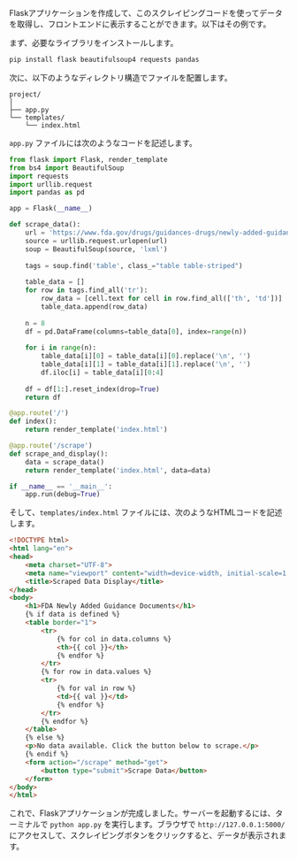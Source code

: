 Flaskアプリケーションを作成して、このスクレイピングコードを使ってデータを取得し、フロントエンドに表示することができます。以下はその例です。

まず、必要なライブラリをインストールします。

```bash
pip install flask beautifulsoup4 requests pandas
```

次に、以下のようなディレクトリ構造でファイルを配置します。

```
project/
│
├── app.py
└── templates/
    └── index.html
```

`app.py` ファイルには次のようなコードを記述します。

```python
from flask import Flask, render_template
from bs4 import BeautifulSoup
import requests
import urllib.request
import pandas as pd

app = Flask(__name__)

def scrape_data():
    url = 'https://www.fda.gov/drugs/guidances-drugs/newly-added-guidance-documents'
    source = urllib.request.urlopen(url)
    soup = BeautifulSoup(source, 'lxml')
    
    tags = soup.find('table', class_="table table-striped")
    
    table_data = []
    for row in tags.find_all('tr'):
        row_data = [cell.text for cell in row.find_all(['th', 'td'])]
        table_data.append(row_data)
    
    n = 8
    df = pd.DataFrame(columns=table_data[0], index=range(n))
    
    for i in range(n):
        table_data[i][0] = table_data[i][0].replace('\n', '')
        table_data[i][1] = table_data[i][1].replace('\n', '')
        df.iloc[i] = table_data[i][0:4]
    
    df = df[1:].reset_index(drop=True)
    return df

@app.route('/')
def index():
    return render_template('index.html')

@app.route('/scrape')
def scrape_and_display():
    data = scrape_data()
    return render_template('index.html', data=data)

if __name__ == '__main__':
    app.run(debug=True)
```

そして、`templates/index.html` ファイルには、次のようなHTMLコードを記述します。

```html
<!DOCTYPE html>
<html lang="en">
<head>
    <meta charset="UTF-8">
    <meta name="viewport" content="width=device-width, initial-scale=1.0">
    <title>Scraped Data Display</title>
</head>
<body>
    <h1>FDA Newly Added Guidance Documents</h1>
    {% if data is defined %}
    <table border="1">
        <tr>
            {% for col in data.columns %}
            <th>{{ col }}</th>
            {% endfor %}
        </tr>
        {% for row in data.values %}
        <tr>
            {% for val in row %}
            <td>{{ val }}</td>
            {% endfor %}
        </tr>
        {% endfor %}
    </table>
    {% else %}
    <p>No data available. Click the button below to scrape.</p>
    {% endif %}
    <form action="/scrape" method="get">
        <button type="submit">Scrape Data</button>
    </form>
</body>
</html>
```

これで、Flaskアプリケーションが完成しました。サーバーを起動するには、ターミナルで `python app.py` を実行します。ブラウザで `http://127.0.0.1:5000/` にアクセスして、スクレイピングボタンをクリックすると、データが表示されます。